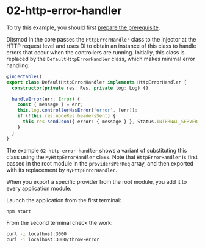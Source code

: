 # 02-http-error-handler

To try this example, you should first [prepare the prerequisite][1].

Ditsmod in the core passes the `HttpErrorHandler` class to the injector at the HTTP request level and uses DI to obtain an instance of this class to handle errors that occur when the controllers are running. Initially, this class is replaced by the `DefaultHttpErrorHandler` class, which makes minimal error handling:

```ts
@injectable()
export class DefaultHttpErrorHandler implements HttpErrorHandler {
  constructor(private res: Res, private log: Log) {}

  handleError(err: Error) {
    const { message } = err;
    this.log.controllerHasError('error', [err]);
    if (!this.res.nodeRes.headersSent) {
      this.res.sendJson({ error: { message } }, Status.INTERNAL_SERVER_ERROR);
    }
  }
}
```

The example `02-http-error-handler` shows a variant of substituting this class using the `MyHttpErrorHandler` class. Note that `HttpErrorHandler` is first passed in the root module in the `providersPerReq` array, and then exported with its replacement by `MyHttpErrorHandler`.

When you export a specific provider from the root module, you add it to every application module.

Launch the application from the first terminal:

```bash
npm start
```

From the second terminal check the work:

```bash
curl -i localhost:3000
curl -i localhost:3000/throw-error
```

[1]: /examples/prerequisite
